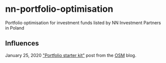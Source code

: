 # nn-portfolio-optimisation
Portfolio optimisation for investment funds listed by NN Investment Partners in Poland

## Influences
January 25, 2020 ["Portfolio starter kit"](https://osm.netlify.app/post/portfolio-starter-kit/) post from the [OSM](https://osm.netlify.app/) blog.
